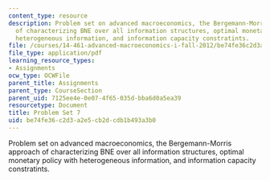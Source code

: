 ```yaml
---
content_type: resource
description: Problem set on advanced macroeconomics, the Bergemann-Morris approach
  of characterizing BNE over all information structures, optimal monetary policy with
  heterogeneous information, and information capacity constratints.
file: /courses/14-461-advanced-macroeconomics-i-fall-2012/be74fe36c2d3a2e5cb2dcdb1b493a3b0_MIT14_461F12_pset7.pdf
file_type: application/pdf
learning_resource_types:
- Assignments
ocw_type: OCWFile
parent_title: Assignments
parent_type: CourseSection
parent_uid: 7125ee4e-0e07-4f65-035d-bba6d0a5ea39
resourcetype: Document
title: Problem Set 7
uid: be74fe36-c2d3-a2e5-cb2d-cdb1b493a3b0
---
```

Problem set on advanced macroeconomics, the Bergemann-Morris approach of characterizing BNE over all information structures, optimal monetary policy with heterogeneous information, and information capacity constratints.


